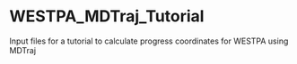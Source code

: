 # WESTPA_MDTraj_Tutorial
Input files for a tutorial to calculate progress coordinates for WESTPA using MDTraj
